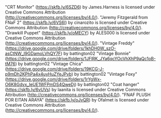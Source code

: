 "CRT Monitor" (https://skfb.ly/6SZD6) by James.Harness is licensed under Creative Commons Attribution (http://creativecommons.org/licenses/by/4.0/).
"Jeremy Fitzgerald from FNaF 2" (https://skfb.ly/6VS6I) by cinarozito is licensed under Creative Commons Attribution (http://creativecommons.org/licenses/by/4.0/).
"Drawkill Puppet" (https://skfb.ly/oMECY) by ALES000 is licensed under Creative Commons Attribution (http://creativecommons.org/licenses/by/4.0/).
"Vintage Freddy" (https://drive.google.com/drive/folders/1khDH0W_szO-asCtNW_I9GDamoLVhQY7F) by battington02
"Vintage Bonnie" (https://drive.google.com/drive/folders/1JFlRK_JYa6qcYOcVhXhP9aQc1oB-tM76) by battington02
"Vintage Chica" (https://drive.google.com/drive/folders/19KCG-J-p9mDh2KPhPa4x4uyHuZYeJPvb) by battington02
"Vintage Foxy" (https://drive.google.com/drive/folders/1rYgWx-O6K8Gdvx_IeUE1WFPmDS4QweDj) by battington02
"Coat hanger" (https://skfb.ly/6vUVs) by laanita is licensed under Creative Commons Attribution (http://creativecommons.org/licenses/by/4.0/).
"FNAF PLUSH POR EITAN ARAYA" (https://skfb.ly/oJvQR) by Ofalmet is licensed under Creative Commons Attribution (http://creativecommons.org/licenses/by/4.0/).